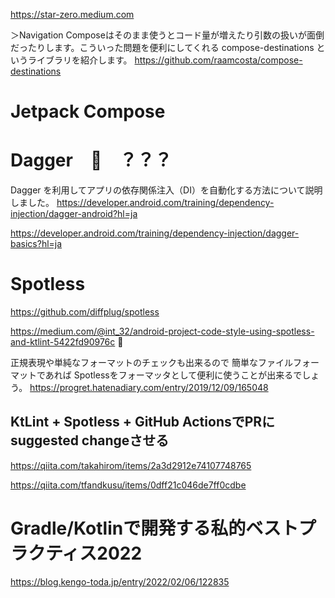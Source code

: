 https://star-zero.medium.com

＞Navigation Composeはそのまま使うとコード量が増えたり引数の扱いが面倒だったりします。こういった問題を便利にしてくれる compose-destinations というライブラリを紹介します。
https://github.com/raamcosta/compose-destinations

# Jetpack Compose

# Dagger　🔴　？？？
Dagger を利用してアプリの依存関係注入（DI）を自動化する方法について説明しました。
https://developer.android.com/training/dependency-injection/dagger-android?hl=ja

https://developer.android.com/training/dependency-injection/dagger-basics?hl=ja


# Spotless
https://github.com/diffplug/spotless

https://medium.com/@int_32/android-project-code-style-using-spotless-and-ktlint-5422fd90976c 🔴

正規表現や単純なフォーマットのチェックも出来るので 簡単なファイルフォーマットであれば Spotlessをフォーマッタとして便利に使うことが出来るでしょう。
https://progret.hatenadiary.com/entry/2019/12/09/165048


## KtLint + Spotless + GitHub ActionsでPRにsuggested changeさせる
https://qiita.com/takahirom/items/2a3d2912e74107748765

https://qiita.com/tfandkusu/items/0dff21c046de7ff0cdbe

# Gradle/Kotlinで開発する私的ベストプラクティス2022
https://blog.kengo-toda.jp/entry/2022/02/06/122835

